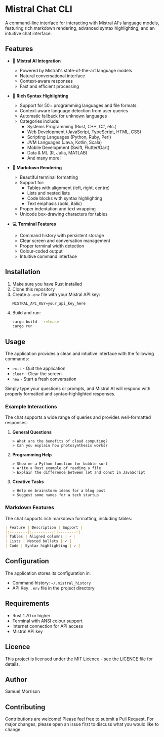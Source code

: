 # Mistral Chat CLI

A command-line interface for interacting with Mistral AI's language models, featuring rich markdown rendering, advanced syntax highlighting, and an intuitive chat interface.

## Features

* 🤖 **Mistral AI Integration**
  * Powered by Mistral's state-of-the-art language models
  * Natural conversational interface
  * Context-aware responses
  * Fast and efficient processing

* 🎨 **Rich Syntax Highlighting**
  * Support for 50+ programming languages and file formats
  * Context-aware language detection from user queries
  * Automatic fallback for unknown languages
  * Categories include:
    - Systems Programming (Rust, C++, C#, etc.)
    - Web Development (JavaScript, TypeScript, HTML, CSS)
    - Scripting Languages (Python, Ruby, Perl)
    - JVM Languages (Java, Kotlin, Scala)
    - Mobile Development (Swift, Flutter/Dart)
    - Data & ML (R, Julia, MATLAB)
    - And many more!

* 📝 **Markdown Rendering**
  * Beautiful terminal formatting
  * Support for:
    - Tables with alignment (left, right, centre)
    - Lists and nested lists
    - Code blocks with syntax highlighting
    - Text emphasis (bold, italic)
  * Proper indentation and text wrapping
  * Unicode box-drawing characters for tables

* 💻 **Terminal Features**
  * Command history with persistent storage
  * Clear screen and conversation management
  * Proper terminal width detection
  * Colour-coded output
  * Intuitive command interface

## Installation

1. Make sure you have Rust installed
2. Clone this repository
3. Create a `.env` file with your Mistral API key:
   ```
   MISTRAL_API_KEY=your_api_key_here
   ```
4. Build and run:
   ```bash
   cargo build --release
   cargo run
   ```

## Usage

The application provides a clean and intuitive interface with the following commands:
* `exit` - Quit the application
* `clear` - Clear the screen
* `new` - Start a fresh conversation

Simply type your questions or prompts, and Mistral AI will respond with properly formatted and syntax-highlighted responses.

### Example Interactions

The chat supports a wide range of queries and provides well-formatted responses:

1. **General Questions**
   ```
   > What are the benefits of cloud computing?
   > Can you explain how photosynthesis works?
   ```

2. **Programming Help**
   ```
   > Show me a Python function for bubble sort
   > Write a Rust example of reading a file
   > Explain the difference between let and const in JavaScript
   ```

3. **Creative Tasks**
   ```
   > Help me brainstorm ideas for a blog post
   > Suggest some names for a tech startup
   ```

### Markdown Features

The chat supports rich markdown formatting, including tables:

```markdown
| Feature | Description | Support |
|:--------|:----------:|--------:|
| Tables | Aligned columns | ✓ |
| Lists | Nested bullets | ✓ |
| Code | Syntax highlighting | ✓ |
```

## Configuration

The application stores its configuration in:
* Command history: `~/.mistral_history`
* API Key: `.env` file in the project directory

## Requirements

* Rust 1.70 or higher
* Terminal with ANSI colour support
* Internet connection for API access
* Mistral API key

## Licence

This project is licensed under the MIT Licence - see the LICENCE file for details.

## Author

Samuel Morrison

## Contributing

Contributions are welcome! Please feel free to submit a Pull Request. For major changes, please open an issue first to discuss what you would like to change. 
